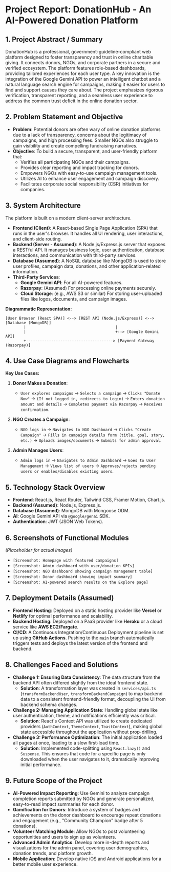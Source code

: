 # Project Report: DonationHub - An AI-Powered Donation Platform

## 1. Project Abstract / Summary

DonationHub is a professional, government-guideline-compliant web platform designed to foster transparency and trust in online charitable giving. It connects donors, NGOs, and corporate partners in a secure and verified ecosystem. The platform features role-based dashboards, providing tailored experiences for each user type. A key innovation is the integration of the Google Gemini API to power an intelligent chatbot and a natural language search engine for campaigns, making it easier for users to find and support causes they care about. The project emphasizes rigorous verification, transparent reporting, and a seamless user experience to address the common trust deficit in the online donation sector.

## 2. Problem Statement and Objective

- **Problem**: Potential donors are often wary of online donation platforms due to a lack of transparency, concerns about the legitimacy of campaigns, and high processing fees. Smaller NGOs also struggle to gain visibility and create compelling fundraising narratives.
- **Objective**: To build a secure, transparent, and user-friendly platform that:
  - Verifies all participating NGOs and their campaigns.
  - Provides clear reporting and impact tracking for donors.
  - Empowers NGOs with easy-to-use campaign management tools.
  - Utilizes AI to enhance user engagement and campaign discovery.
  - Facilitates corporate social responsibility (CSR) initiatives for companies.

## 3. System Architecture

The platform is built on a modern client-server architecture.

- **Frontend (Client)**: A React-based Single Page Application (SPA) that runs in the user's browser. It handles all UI rendering, user interactions, and client-side routing.
- **Backend (Server - Assumed)**: A Node.js/Express.js server that exposes a RESTful API. It manages business logic, user authentication, database interactions, and communication with third-party services.
- **Database (Assumed)**: A NoSQL database like MongoDB is used to store user profiles, campaign data, donations, and other application-related information.
- **Third-Party Services**:
  - **Google Gemini API**: For all AI-powered features.
  - **Razorpay**: (Assumed) For processing online payments securely.
  - **Cloud Storage**: (e.g., AWS S3 or similar) For storing user-uploaded files like logos, documents, and campaign images.

**Diagrammatic Representation:**
```
[User Browser (React SPA)] <--> [REST API (Node.js/Express)] <--> [Database (MongoDB)]
        |                                       |
        |                                       +--> [Google Gemini API]
        +--------------------------------------> [Payment Gateway (Razorpay)]
```

## 4. Use Case Diagrams and Flowcharts

**Key Use Cases:**

1.  **Donor Makes a Donation**:
    - `User explores campaigns` -> `Selects a campaign` -> `Clicks "Donate Now"` -> `(If not logged in, redirects to Login)` -> `Enters donation amount and details` -> `Completes payment via Razorpay` -> `Receives confirmation`.

2.  **NGO Creates a Campaign**:
    - `NGO logs in` -> `Navigates to NGO Dashboard` -> `Clicks "Create Campaign"` -> `Fills in campaign details form (title, goal, story, etc.)` -> `Uploads images/documents` -> `Submits for admin approval`.

3.  **Admin Manages Users**:
    - `Admin logs in` -> `Navigates to Admin Dashboard` -> `Goes to User Management` -> `Views list of users` -> `Approves/rejects pending users or enables/disables existing users`.

## 5. Technology Stack Overview

- **Frontend**: React.js, React Router, Tailwind CSS, Framer Motion, Chart.js.
- **Backend (Assumed)**: Node.js, Express.js.
- **Database (Assumed)**: MongoDB with Mongoose ODM.
- **AI**: Google Gemini API via `@google/genai` SDK.
- **Authentication**: JWT (JSON Web Tokens).

## 6. Screenshots of Functional Modules

*(Placeholder for actual images)*

- `[Screenshot: Homepage with featured campaigns]`
- `[Screenshot: Admin dashboard with user/donation KPIs]`
- `[Screenshot: NGO dashboard showing campaign management table]`
- `[Screenshot: Donor dashboard showing impact summary]`
- `[Screenshot: AI-powered search results on the Explore page]`

## 7. Deployment Details (Assumed)

- **Frontend Hosting**: Deployed on a static hosting provider like **Vercel** or **Netlify** for optimal performance and scalability.
- **Backend Hosting**: Deployed on a PaaS provider like **Heroku** or a cloud service like **AWS EC2/Fargate**.
- **CI/CD**: A Continuous Integration/Continuous Deployment pipeline is set up using **GitHub Actions**. Pushing to the `main` branch automatically triggers tests and deploys the latest version of the frontend and backend.

## 8. Challenges Faced and Solutions

- **Challenge 1: Ensuring Data Consistency**: The data structure from the backend API often differed slightly from the ideal frontend state.
  - **Solution**: A transformation layer was created in `services/api.ts` (`transformBackendUser`, `transformBackendCampaign`) to map backend data to a consistent frontend-friendly format, decoupling the UI from backend schema changes.
- **Challenge 2: Managing Application State**: Handling global state like user authentication, theme, and notifications efficiently was critical.
  - **Solution**: React's Context API was utilized to create dedicated providers (`AuthContext`, `ThemeContext`, `ToastContext`), making global state accessible throughout the application without prop-drilling.
- **Challenge 3: Performance Optimization**: The initial application loaded all pages at once, leading to a slow first-load time.
  - **Solution**: Implemented code-splitting using `React.lazy()` and `Suspense`. This ensures that code for a specific page is only downloaded when the user navigates to it, dramatically improving initial performance.

## 9. Future Scope of the Project

- **AI-Powered Impact Reporting**: Use Gemini to analyze campaign completion reports submitted by NGOs and generate personalized, easy-to-read impact summaries for each donor.
- **Gamification for Donors**: Introduce a system of badges and achievements on the donor dashboard to encourage repeat donations and engagement (e.g., "Community Champion" badge after 5 donations).
- **Volunteer Matching Module**: Allow NGOs to post volunteering opportunities and users to sign up as volunteers.
- **Advanced Admin Analytics**: Develop more in-depth reports and visualizations for the admin panel, covering user demographics, donation trends, and platform growth.
- **Mobile Application**: Develop native iOS and Android applications for a better mobile user experience.
